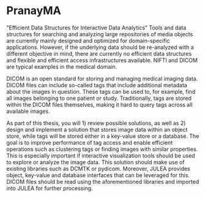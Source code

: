 # PranayMA
"Efficient Data Structures for Interactive Data Analytics"
Tools and data structures for searching and analyzing large repositories of media objects are currently mainly designed and optimized for domain-specific applications. However, if the underlying data should be re-analyzed with a different objective in mind, there are currently no efficient data structures and flexible and efficient access infrastructures available. NIFTI and DICOM are typical examples in the medical domain.

DICOM is an open standard for storing and managing medical imaging data. DICOM files can include so-called tags that include additional metadata about the images in question. These tags can be used to, for example, find all images belonging to one patient or study. Traditionally, tags are stored within the DICOM files themselves, making it hard to query tags across all available images.

As part of this thesis, you will 1) review possible solutions, as well as 2) design and implement a solution that stores image data within an object store, while tags will be stored either in a key-value store or a database. The goal is to improve performance of tag access and enable efficient operations such as clustering tags or finding images with similar properties. This is especially important if interactive visualization tools should be used to explore or analyze the image data. This solution should make use of existing libraries such as DCMTK or pydicom. Moreover, JULEA provides object, key-value and database interfaces that can be leveraged for this. DICOM files should be read using the aforementioned libraries and imported into JULEA for further processing.
